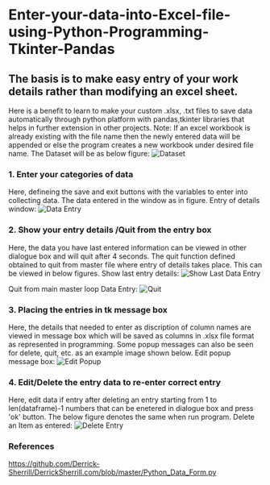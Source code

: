 # Enter-your-data-into-Excel-file-using-Python-Programming-Tkinter-Pandas
## The basis is to make easy entry of your work details rather than modifying an excel sheet. 
Here is a benefit to learn to make your custom .xlsx, .txt files to save data automatically through python platform with pandas,tkinter libraries that helps in further extension in other projects. Note: If an excel workbook is already existing with the file name then the newly entered data will be appended or else the program creates a new workbook under desired file name. 
The Dataset will be as below figure:
![Dataset](https://github.com/Nutakki2259/Enter-your-data-into-Excel-file-using-Python-Programming-Tkinter-Pandas/blob/master/images/dataset.PNG)

### 1. Enter your categories of data
Here, defineing the save and exit buttons with the variables to enter into collecting data. The data entered in the window as in figure.
Entry of details window:
![Data Entry](https://github.com/Nutakki2259/Enter-your-data-into-Excel-file-using-Python-Programming-Tkinter-Pandas/blob/master/images/Entry_data.PNG)

### 2. Show your entry details /Quit from the entry box
Here, the data you have last entered information can be viewed in other dialogue box and will quit after 4 seconds. The quit function defined obtained to quit from master file where entry of details takes place. This can be viewed in below figures.
Show last entry details:
![Show Last Data Entry](https://github.com/Nutakki2259/Enter-your-data-into-Excel-file-using-Python-Programming-Tkinter-Pandas/blob/master/images/show.PNG)

Quit from main master loop Data Entry:
![Quit](https://github.com/Nutakki2259/Enter-your-data-into-Excel-file-using-Python-Programming-Tkinter-Pandas/blob/master/images/quit.PNG)

### 3. Placing the entries in tk message box
Here, the details that needed to enter as discription of column names are viewed in message box which will be saved as columns in .xlsx file format as represented in programming. Some popup messages can also be seen for delete, quit, etc. as an example image shown below.
Edit popup message box:
![Edit Popup](https://github.com/Nutakki2259/Enter-your-data-into-Excel-file-using-Python-Programming-Tkinter-Pandas/blob/master/images/edit.PNG)

### 4. Edit/Delete the entry data to re-enter correct entry
Here, edit data if entry after deleting an entry starting from 1 to len(dataframe)-1 numbers that can be enetered in dialogue box and press 'ok' button. The below figure denotes the same when run program.
Delete an Item as entered:
![Delete Entry](https://github.com/Nutakki2259/Enter-your-data-into-Excel-file-using-Python-Programming-Tkinter-Pandas/blob/master/images/delete.PNG)

### References
https://github.com/Derrick-Sherrill/DerrickSherrill.com/blob/master/Python_Data_Form.py
